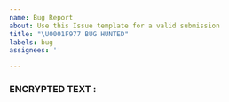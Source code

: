```yaml
---
name: Bug Report
about: Use this Issue template for a valid submission
title: "\U0001F977 BUG HUNTED"
labels: bug
assignees: ''

---
```


### ENCRYPTED TEXT :
